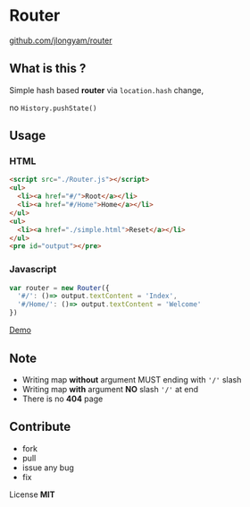 # Router

[github.com/jlongyam/router](https://github.com/jlongyam/router)

## What is this ?

Simple hash based **router** via `location.hash` change,

no  `History.pushState()`

## Usage

### HTML

```html
<script src="./Router.js"></script>
<ul>
  <li><a href="#/">Root</a></li>
  <li><a href="#/Home">Home</a></li>
</ul>
<ul>
  <li><a href="./simple.html">Reset</a></li>
</ul>
<pre id="output"></pre>
```

### Javascript

```javascript
var router = new Router({
  '#/': ()=> output.textContent = 'Index',
  '#/Home/': ()=> output.textContent = 'Welcome'
})
```

[Demo](./test/Router.html)

## Note

- Writing map **without** argument MUST ending with `'/'` slash
- Writing map **with** argument **NO** slash `'/'` at end
- There is no **404** page

## Contribute

- fork
- pull
- issue any bug
- fix

License **MIT**